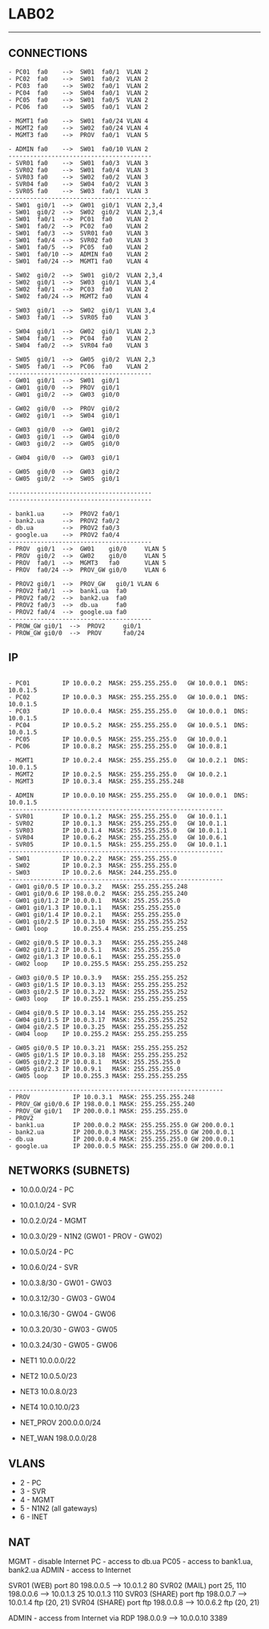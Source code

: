 # LAB02

----------------------------------------

## CONNECTIONS

```cisco
- PC01  fa0    -->  SW01  fa0/1  VLAN 2
- PC02  fa0    -->  SW01  fa0/2  VLAN 2
- PC03  fa0    -->  SW02  fa0/1  VLAN 2
- PC04  fa0    -->  SW04  fa0/1  VLAN 2
- PC05  fa0    -->  SW01  fa0/5  VLAN 2
- PC06  fa0    -->  SW05  fa0/1  VLAN 2

- MGMT1 fa0    -->  SW01  fa0/24 VLAN 4
- MGMT2 fa0    -->  SW02  fa0/24 VLAN 4
- MGMT3 fa0    -->  PROV  fa0/1  VLAN 5

- ADMIN fa0    -->  SW01  fa0/10 VLAN 2
----------------------------------------
- SVR01 fa0    -->  SW01  fa0/3  VLAN 3
- SVR02 fa0    -->  SW01  fa0/4  VLAN 3
- SVR03 fa0    -->  SW02  fa0/2  VLAN 3
- SVR04 fa0    -->  SW04  fa0/2  VLAN 3
- SVR05 fa0    -->  SW03  fa0/1  VLAN 3
----------------------------------------
- SW01  gi0/1  -->  GW01  gi0/1  VLAN 2,3,4
- SW01  gi0/2  -->  SW02  gi0/2  VLAN 2,3,4
- SW01  fa0/1  -->  PC01  fa0    VLAN 2
- SW01  fa0/2  -->  PC02  fa0    VLAN 2
- SW01  fa0/3  -->  SVR01 fa0    VLAN 3
- SW01  fa0/4  -->  SVR02 fa0    VLAN 3
- SW01  fa0/5  -->  PC05  fa0    VLAN 2
- SW01  fa0/10 -->  ADMIN fa0    VLAN 2
- SW01  fa0/24 -->  MGMT1 fa0    VLAN 4

- SW02  gi0/2  -->  SW01  gi0/2  VLAN 2,3,4
- SW02  gi0/1  -->  SW03  gi0/1  VLAN 3,4
- SW02  fa0/1  -->  PC03  fa0    VLAN 2
- SW02  fa0/24 -->  MGMT2 fa0    VLAN 4

- SW03  gi0/1  -->  SW02  gi0/1  VLAN 3,4
- SW03  fa0/1  -->  SVR05 fa0    VLAN 3

- SW04  gi0/1  -->  GW02  gi0/1  VLAN 2,3
- SW04  fa0/1  -->  PC04  fa0    VLAN 2
- SW04  fa0/2  -->  SVR04 fa0    VLAN 3

- SW05  gi0/1  -->  GW05  gi0/2  VLAN 2,3
- SW05  fa0/1  -->  PC06  fa0    VLAN 2
----------------------------------------
- GW01  gi0/1  -->  SW01  gi0/1
- GW01  gi0/0  -->  PROV  gi0/1
- GW01  gi0/2  -->  GW03  gi0/0

- GW02  gi0/0  -->  PROV  gi0/2
- GW02  gi0/1  -->  SW04  gi0/1

- GW03  gi0/0  -->  GW01  gi0/2
- GW03  gi0/1  -->  GW04  gi0/0
- GW03  gi0/2  -->  GW05  gi0/0

- GW04  gi0/0  -->  GW03  gi0/1

- GW05  gi0/0  -->  GW03  gi0/2
- GW05  gi0/2  -->  SW05  gi0/1

----------------------------------------
----------------------------------------

- bank1.ua     -->  PROV2 fa0/1
- bank2.ua     -->  PROV2 fa0/2
- db.ua        -->  PROV2 fa0/3
- google.ua    -->  PROV2 fa0/4
----------------------------------------
- PROV  gi0/1  -->  GW01    gi0/0     VLAN 5
- PROV  gi0/2  -->  GW02    gi0/0     VLAN 5
- PROV  fa0/1  -->  MGMT3   fa0       VLAN 5
- PROV  fa0/24 -->  PROV_GW gi0/0     VLAN 6

- PROV2 gi0/1  -->  PROV_GW   gi0/1 VLAN 6
- PROV2 fa0/1  -->  bank1.ua  fa0
- PROV2 fa0/2  -->  bank2.ua  fa0
- PROV2 fa0/3  -->  db.ua     fa0
- PROV2 fa0/4  -->  google.ua fa0
----------------------------------------
- PROW_GW gi0/1  -->  PROV2     gi0/1
- PROW_GW gi0/0  -->  PROV      fa0/24
```

## IP

```cisco

- PC01         IP 10.0.0.2  MASK: 255.255.255.0   GW 10.0.0.1  DNS: 10.0.1.5
- PC02         IP 10.0.0.3  MASK: 255.255.255.0   GW 10.0.0.1  DNS: 10.0.1.5
- PC03         IP 10.0.0.4  MASK: 255.255.255.0   GW 10.0.0.1  DNS: 10.0.1.5
- PC04         IP 10.0.5.2  MASK: 255.255.255.0   GW 10.0.5.1  DNS: 10.0.1.5
- PC05         IP 10.0.0.5  MASK: 255.255.255.0   GW 10.0.0.1
- PC06         IP 10.0.8.2  MASK: 255.255.255.0   GW 10.0.8.1

- MGMT1        IP 10.0.2.4  MASK: 255.255.255.0   GW 10.0.2.1  DNS: 10.0.1.5
- MGMT2        IP 10.0.2.5  MASK: 255.255.255.0   GW 10.0.2.1
- MGMT3        IP 10.0.3.4  MASK: 255.255.255.248

- ADMIN        IP 10.0.0.10 MASK: 255.255.255.0   GW 10.0.0.1  DNS: 10.0.1.5
------------------------------------------------------------
- SVR01        IP 10.0.1.2  MASK: 255.255.255.0   GW 10.0.1.1
- SVR02        IP 10.0.1.3  MASK: 255.255.255.0   GW 10.0.1.1
- SVR03        IP 10.0.1.4  MASK: 255.255.255.0   GW 10.0.1.1
- SVR04        IP 10.0.6.2  MASK: 255.255.255.0   GW 10.0.6.1
- SVR05        IP 10.0.1.5  MASk: 255.255.255.0   GW 10.0.1.1
------------------------------------------------------------
- SW01         IP 10.0.2.2  MASK: 255.255.255.0
- SW02         IP 10.0.2.3  MASK: 255.255.255.0
- SW03         IP 10.0.2.6  MASK: 244.255.255.0
------------------------------------------------------------
- GW01 gi0/0.5 IP 10.0.3.2   MASK: 255.255.255.248
- GW01 gi0/0.6 IP 198.0.0.2  MASK: 255.255.255.240
- GW01 gi0/1.2 IP 10.0.0.1   MASK: 255.255.255.0
- GW01 gi0/1.3 IP 10.0.1.1   MASK: 255.255.255.0
- GW01 gi0/1.4 IP 10.0.2.1   MASK: 255.255.255.0
- GW01 gi0/2.5 IP 10.0.3.10  MASK: 255.255.255.252
- GW01 loop       10.0.255.4 MASK: 255.255.255.255

- GW02 gi0/0.5 IP 10.0.3.3   MASK: 255.255.255.248
- GW02 gi0/1.2 IP 10.0.5.1   MASK: 255.255.255.0
- GW02 gi0/1.3 IP 10.0.6.1   MASK: 255.255.255.0
- GW02 loop    IP 10.0.255.5 MASK: 255.255.255.252

- GW03 gi0/0.5 IP 10.0.3.9   MASK: 255.255.255.252
- GW03 gi0/1.5 IP 10.0.3.13  MASK: 255.255.255.252
- GW03 gi0/2.5 IP 10.0.3.22  MASK: 255.255.255.252
- GW03 loop    IP 10.0.255.1 MASK: 255.255.255.255

- GW04 gi0/0.5 IP 10.0.3.14  MASK: 255.255.255.252
- GW04 gi0/1.5 IP 10.0.3.17  MASK: 255.255.255.252
- GW04 gi0/2.5 IP 10.0.3.25  MASK: 255.255.255.252
- GW04 loop    IP 10.0.255.2 MASK: 255.255.255.255

- GW05 gi0/0.5 IP 10.0.3.21  MASK: 255.255.255.252
- GW05 gi0/1.5 IP 10.0.3.18  MASK: 255.255.255.252
- GW05 gi0/2.2 IP 10.0.8.1   MASK: 255.255.255.0
- GW05 gi0/2.3 IP 10.0.9.1   MASK: 255.255.255.0
- GW05 loop    IP 10.0.255.3 MASK: 255.255.255.255

------------------------------------------------------------
- PROV            IP 10.0.3.1  MASK: 255.255.255.248
- PROV_GW gi0/0.6 IP 198.0.0.1 MASK: 255.255.255.240
- PROV_GW gi0/1   IP 200.0.0.1 MASK: 255.255.255.0
- PROV2
- bank1.ua        IP 200.0.0.2 MASK: 255.255.255.0 GW 200.0.0.1
- bank2.ua        IP 200.0.0.3 MASK: 255.255.255.0 GW 200.0.0.1
- db.ua           IP 200.0.0.4 MASK: 255.255.255.0 GW 200.0.0.1
- google.ua       IP 200.0.0.5 MASK: 255.255.255.0 GW 200.0.0.1

```

## NETWORKS (SUBNETS)

- 10.0.0.0/24 - PC
- 10.0.1.0/24 - SVR
- 10.0.2.0/24 - MGMT
- 10.0.3.0/29 - N1N2 (GW01 - PROV - GW02) 
- 10.0.5.0/24 - PC
- 10.0.6.0/24 - SVR

- 10.0.3.8/30  - GW01 - GW03
- 10.0.3.12/30 - GW03 - GW04
- 10.0.3.16/30 - GW04 - GW06
- 10.0.3.20/30 - GW03 - GW05
- 10.0.3.24/30 - GW05 - GW06

- NET1 10.0.0.0/22
- NET2 10.0.5.0/23
- NET3 10.0.8.0/23
- NET4 10.0.10.0/23
- NET_PROV 200.0.0.0/24
- NET_WAN 198.0.0.0/28

## VLANS

- 2 - PC
- 3 - SVR
- 4 - MGMT
- 5 - N1N2 (all gateways)
- 6 - INET

## NAT

MGMT  - disable Internet
PC    - access to db.ua
PC05  - access to bank1.ua, bank2.ua
ADMIN - access to Internet

SVR01 (WEB)   port 80            198.0.0.5 --> 10.0.1.2 80
SVR02 (MAIL)  port 25, 110       198.0.0.6 --> 10.0.1.3 25 10.0.1.3 110
SVR03 (SHARE) port ftp           198.0.0.7 --> 10.0.1.4 ftp (20, 21)
SVR04 (SHARE) port ftp           198.0.0.8 --> 10.0.6.2 ftp (20, 21)

ADMIN - access from Internet via RDP   198.0.0.9 --> 10.0.0.10 3389